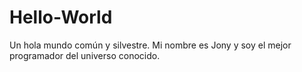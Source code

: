 # Hello-World
Un hola mundo común y silvestre.
Mi nombre es Jony y soy el mejor programador del universo conocido.
